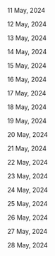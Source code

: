 11 May, 2024

12 May, 2024

13 May, 2024

14 May, 2024

15 May, 2024

16 May, 2024

17 May, 2024

18 May, 2024

19 May, 2024

20 May, 2024

21 May, 2024

22 May, 2024

23 May, 2024

24 May, 2024

25 May, 2024

26 May, 2024

27 May, 2024

28 May, 2024